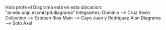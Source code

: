 Hola profe el Diagrama esta en esta ubicacion:
"ar.edu.unju.escmi.tp4.diagrama"
Integrantes:
Dominio --> Cruz Kevin
Collection --> Esteban Rios
Main --> Cayo Juan y Rodriguez Alan
Diagrama --> Soto Axel
